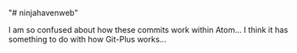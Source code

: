 "# ninjahavenweb"

I am so confused about how these commits work within Atom...
I think it has something to do with how Git-Plus works...
